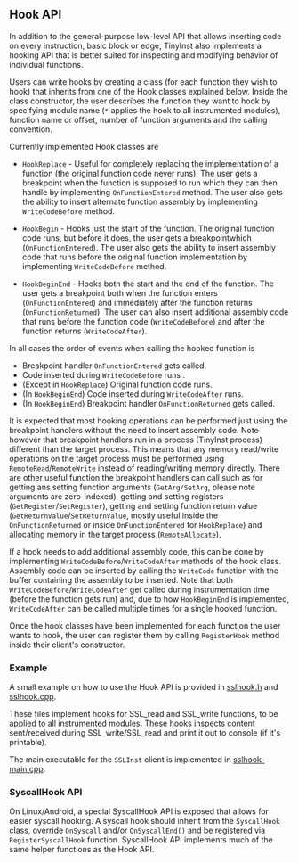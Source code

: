 ## Hook API

In addition to the general-purpose low-level API that allows inserting code on every instruction, basic block or edge, TinyInst also implements a hooking API that is better suited for inspecting and modifying behavior of individual functions.

Users can write hooks by creating a class (for each function they wish to hook) that inherits from one of the Hook classes explained below. Inside the class constructor, the user describes the function they want to hook by specifying module name (`*` applies the hook to all instrumented modules), function name or offset, number of function arguments and the calling convention.

Currently implemented Hook classes are

 - `HookReplace` - Useful for completely replacing the implementation of a function (the original function code never runs). The user gets a breakpoint when the function is supposed to run which they can then handle by implementing `OnFunctionEntered` method. The user also gets the ability to insert alternate function assembly by implementing `WriteCodeBefore` method.

 - `HookBegin` - Hooks just the start of the function. The original function code runs, but before it does, the user gets a breakpointwhich (`OnFunctionEntered`). The user also gets the ability to insert assembly code that runs before the original function implementation by implementing `WriteCodeBefore` method.

 - `HookBeginEnd` - Hooks both the start and the end of the function. The user gets a breakpoint both when the function enters (`OnFunctionEntered`) and immediately after the function returns (`OnFunctionReturned`). The user can also insert additional assembly code that runs before the function code (`WriteCodeBefore`) and after the function returns (`WriteCodeAfter`).

In all cases the order of events when calling the hooked function is
 - Breakpoint handler `OnFunctionEntered` gets called.
 - Code inserted during `WriteCodeBefore` runs .
 - (Except in `HookReplace`) Original function code runs.
 - (In `HookBeginEnd`) Code inserted during `WriteCodeAfter` runs.
 - (In `HookBeginEnd`) Breakpoint handler `OnFunctionReturned` gets called.

It is expected that most hooking operations can be performed just using the breakpoint handlers without the need to insert assembly code. Note however that breakpoint handlers run in a process (TinyInst process) different than the target process. This means that any memory read/write operations on the target process must be performed using `RemoteRead`/`RemoteWrite` instead of reading/writing memory directly. There are other useful function the breakpoint handlers can call such as for getting ans setting function arguments (`GetArg/SetArg`, please note arguments are zero-indexed), getting and setting registers (`GetRegister`/`SetRegister`), getting and setting function return value (`GetReturnValue`/`SetReturnValue`, mostly useful inside the `OnFunctionReturned` or inside `OnFunctionEntered` for `HookReplace`) and allocating memory in the target process (`RemoteAllocate`).

If a hook needs to add additional assembly code, this can be done by implementing `WriteCodeBefore`/`WriteCodeAfter` methods of the hook class. Assembly code can be inserted by calling the `WriteCode` function with the buffer containing the assembly to be inserted. Note that both `WriteCodeBefore`/`WriteCodeAfter` get called during instrumentation time (before the function gets run) and, due to how `HookBeginEnd` is implemented, `WriteCodeAfter` can be called multiple times for a single hooked function.

Once the hook classes have been implemented for each function the user wants to hook, the user can register them by calling `RegisterHook` method inside their client's constructor.

### Example

A small example on how to use the Hook API is provided in [sslhook.h](https://github.com/googleprojectzero/TinyInst/blob/master/sslhook.h) and [sslhook.cpp](https://github.com/googleprojectzero/TinyInst/blob/master/sslhook.cpp).

These files implement hooks for SSL_read and SSL_write functions, to be applied to all instrumented modules. These hooks inspects content sent/received during SSL_write/SSL_read and print it out to console (if it's printable).

The main executable for the `SSLInst` client is implemented in [sslhook-main.cpp](https://github.com/googleprojectzero/TinyInst/blob/master/sslhook-main.cpp).

### SyscallHook API

On Linux/Android, a special SyscallHook API is exposed that allows for easier syscall hooking. A syscall hook should inherit from the `SyscallHook` class, override `OnSyscall` and/or `OnSyscallEnd()` and be registered via `RegisterSyscallHook` function. SyscallHook API implements much of the same helper functions as the Hook API.
